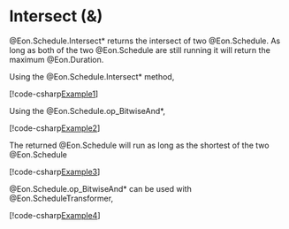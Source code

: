 ﻿# Intersect (&)

@Eon.Schedule.Intersect* returns the intersect of two @Eon.Schedule.
As long as both of the two @Eon.Schedule are still running it will return the
maximum @Eon.Duration.

Using the @Eon.Schedule.Intersect* method,

[!code-csharp[Example1](../../../Eon.Tests/Examples/IntersectTests.cs#Example1)]

Using the @Eon.Schedule.op_BitwiseAnd*,

[!code-csharp[Example2](../../../Eon.Tests/Examples/IntersectTests.cs#Example2)]

The returned @Eon.Schedule will run as long as the shortest of the two
@Eon.Schedule

[!code-csharp[Example3](../../../Eon.Tests/Examples/IntersectTests.cs#Example3)]

@Eon.Schedule.op_BitwiseAnd* can be used with @Eon.ScheduleTransformer,

[!code-csharp[Example4](../../../Eon.Tests/Examples/IntersectTests.cs#Example4)]
